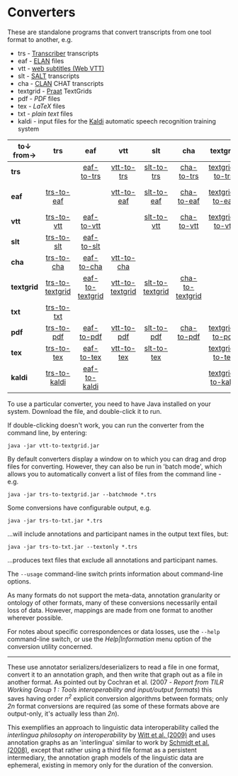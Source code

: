 # Converters

These are standalone programs that convert transcripts from one tool format to another, e.g.

* trs - [Transcriber](http://trans.sourceforge.net/en/presentation.php) transcripts
* eaf - [ELAN](https://archive.mpi.nl/tla/elan) files
* vtt - [web subtitles (Web VTT)](https://en.wikipedia.org/wiki/WebVTT)
* slt - [SALT](https://www.saltsoftware.com/) transcripts
* cha - [CLAN](https://dali.talkbank.org/clan/) CHAT transcripts
* textgrid - [Praat](https://praat.org) TextGrids
* pdf - *PDF* files
* tex - *LaTeX* files
* txt - *plain text* files
* kaldi - input files for the [Kaldi](https://kaldi-asr.org/) automatic speech recognition training system

| to↓ from→ | trs | eaf  | vtt | slt | cha | textgrid | txt |
| --- | :---: | :---:  | :---: | :---: | :---: | :---: | :---: |
| **trs** | | [eaf-to-trs](eaf-to-trs/index.html) | [vtt-to-trs](vtt-to-trs/index.html) | [slt-to-trs](slt-to-trs/index.html) | [cha-to-trs](cha-to-trs/index.html) | [textgrid-to-trs](textgrid-to-trs/index.html) | |
| **eaf** | [trs-to-eaf](trs-to-eaf/index.html) | | [vtt-to-eaf](vtt-to-eaf/index.html) | [slt-to-eaf](slt-to-eaf/index.html) | [cha-to-eaf](cha-to-eaf/index.html) | [textgrid-to-eaf](textgrid-to-eaf/index.html) | [txt-to-eaf](txt-to-eaf/index.html) |
| **vtt** | [trs-to-vtt](trs-to-vtt/index.html) | [eaf-to-vtt](eaf-to-vtt/index.html) | | [slt-to-vtt](slt-to-vtt/index.html) | [cha-to-vtt](cha-to-vtt/index.html) | [textgrid-to-vtt](textgrid-to-vtt/index.html) | |
| **slt** | [trs-to-slt](trs-to-slt/index.html) | [eaf-to-slt](eaf-to-slt/index.html) | | | | | |
| **cha** | [trs-to-cha](trs-to-cha/index.html) | [eaf-to-cha](eaf-to-cha/index.html) | [vtt-to-cha](vtt-to-cha/index.html) | | | | |
| **textgrid** | [trs-to-textgrid](trs-to-textgrid/index.html) | [eaf-to-textgrid](eaf-to-textgrid/index.html) | [vtt-to-textgrid](vtt-to-textgrid/index.html) | [slt-to-textgrid](slt-to-textgrid/index.html) | [cha-to-textgrid](cha-to-textgrid/index.html) | | |
| **txt** | [trs-to-txt](trs-to-txt/index.html) | | | | | | |
| **pdf** | [trs-to-pdf](trs-to-pdf/index.html) | [eaf-to-pdf](eaf-to-pdf/index.html) | [vtt-to-pdf](vtt-to-pdf/index.html) | [slt-to-pdf](slt-to-pdf/index.html) | [cha-to-pdf](cha-to-pdf/index.html) | [textgrid-to-pdf](textgrid-to-pdf/index.html) | |
| **tex** | [trs-to-tex](trs-to-tex/index.html) | [eaf-to-tex](eaf-to-tex/index.html) | [vtt-to-tex](vtt-to-tex/index.html) | [slt-to-tex](slt-to-tex/index.html) | | [textgrid-to-tex](textgrid-to-tex/index.html) | |
| **kaldi** | [trs-to-kaldi](trs-to-kaldi/index.html) | [eaf-to-kaldi](eaf-to-kaldi/index.html) | | | | [textgrid-to-kaldi](textgrid-to-kaldi/index.html) | |

To use a particular converter, you need to have Java installed on your
system. Download the file, and double-click it to run.

If double-clicking doesn't work, you can run the converter from the
command line, by entering:

```
java -jar vtt-to-textgrid.jar
```

By default converters display a window on to which you can drag and drop files for
converting. However, they can also be run in 'batch mode', which allows you to
automatically convert a list of files from the command line - e.g.

```
java -jar trs-to-textgrid.jar --batchmode *.trs
```

Some conversions have configurable output, e.g.

```
java -jar trs-to-txt.jar *.trs
```

...will include annotations and participant names in the output text files, but:

```
java -jar trs-to-txt.jar --textonly *.trs
```

...produces text files that exclude all annotations and participant names.

The `--usage` command-line switch prints information about command-line options.

As many formats do not support the meta-data, annotation granularity or ontology of other
formats, many of these conversions necessarily entail loss of data. However, mappings are
made from one format to another wherever possible.

For notes about specific correspondences or data losses, use the `--help` command-line
switch, or use the *Help|Information* menu option of the conversion utility concerned.

---

These use annotator serializers/deserializers
to read a file in one format, convert it to an annotation graph, and then write that graph
out as a file in another format. As pointed out by
Cochran et al. (2007 - *Report from TILR Working Group 1 : Tools interoperability and input/output formats*)
this saves having order *n<sup>2</sup>* explicit conversion algorithms between formats;
only *2n* format conversions are required
(as some of these formats above are output-only, it's actually less than *2n*).

This exemplifies an approach to linguistic data interoperability called the *interlingua
philosophy on interoperability* by
[Witt et al. (2009)](https://www.w3.org/People/fsasaki/docs/lre-intro.pdf)
and uses annotation graphs as an 'interlingua' similar to work by 
[Schmidt et al. (2008)](https://ids-pub.bsz-bw.de/frontdoor/deliver/index/docId/2308/file/Schmidt%20etc_An_exchange_format_for_multimodal_annotations_2008.pdf),
except that rather using a third file format as a persistent intermediary, the annotation
graph models of the linguistic data are ephemeral, existing in memory only for the duration of the
conversion.
